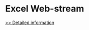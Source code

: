 # Excel Web-stream
[>> Detailed information](https://secure.shareit.com/shareit/product.html?productid=300305786&affiliateid=200057808)